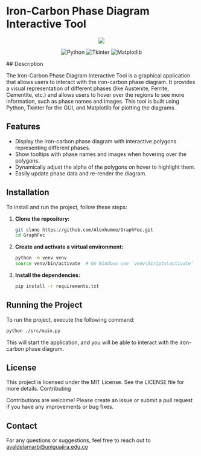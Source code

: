 # Iron-Carbon Phase Diagram Interactive Tool
<center>
<img src="https://i.imgur.com/6d8iS62.png">

![Python](https://img.shields.io/badge/Python-3.x-blue.svg)
![Tkinter](https://img.shields.io/badge/Tkinter-%20Tkinter%20-blue.svg)
![Matplotlib](https://img.shields.io/badge/Matplotlib-3.x-blue.svg)
</center>
## Description

The Iron-Carbon Phase Diagram Interactive Tool is a graphical application that allows users to interact with the iron-carbon phase diagram. It provides a visual representation of different phases (like Austenite, Ferrite, Cementite, etc.) and allows users to hover over the regions to see more information, such as phase names and images. This tool is built using Python, Tkinter for the GUI, and Matplotlib for plotting the diagrams.

## Features

- Display the iron-carbon phase diagram with interactive polygons representing different phases.
- Show tooltips with phase names and images when hovering over the polygons.
- Dynamically adjust the alpha of the polygons on hover to highlight them.
- Easily update phase data and re-render the diagram.

## Installation

To install and run the project, follow these steps:

1. **Clone the repository:**

    ```sh
    git clone https://github.com/Alexhumme/GraphFec.git
    cd GraphFec
    ```

2. **Create and activate a virtual environment:**

    ```sh
    python -m venv venv
    source venv/bin/activate  # On Windows use `venv\Scripts\activate`
    ```

3. **Install the dependencies:**

    ```sh
    pip install -r requirements.txt
    ```

## Running the Project

To run the project, execute the following command:

```sh
python ./src/main.py
```

This will start the application, and you will be able to interact with the iron-carbon phase diagram.

## License

This project is licensed under the MIT License. See the LICENSE file for more details.
Contributing

Contributions are welcome! Please create an issue or submit a pull request if you have any improvements or bug fixes.

## Contact

For any questions or suggestions, feel free to reach out to avaldelamarb@uniguajira.edu.co
